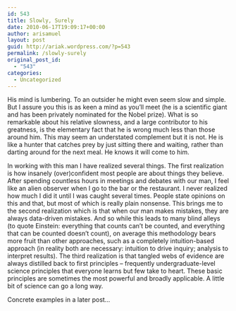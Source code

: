```yaml
---
id: 543
title: Slowly, Surely
date: 2010-06-17T19:09:17+00:00
author: arisamuel
layout: post
guid: http://ariak.wordpress.com/?p=543
permalink: /slowly-surely
original_post_id:
  - "543"
categories:
  - Uncategorized
---
```

His mind is lumbering. To an outsider he might even seem slow and simple. But I assure you this is as keen a mind as you&#8217;ll meet (he is a scientific giant and has been privately nominated for the Nobel prize). What is so remarkable about his relative slowness, and a large contributor to his greatness, is the elementary fact that he is wrong much less than those around him. This may seem an understated complement but it is not. He is like a hunter that catches prey by just sitting there and waiting, rather than darting around for the next meal. He knows it will come to him.

In working with this man I have realized several things. The first realization is how insanely (over)confident most people are about things they believe. After spending countless hours in meetings and debates with our man, I feel like an alien observer when I go to the bar or the restaurant. I never realized how much I did it until I was caught several times. People state opinions on this and that, but most of which is really plain nonsense. This brings me to the second realization which is that when our man makes mistakes, they are always data-driven mistakes. And so while this leads to many blind alleys (to quote Einstein: everything that counts can&#8217;t be counted, and everything that can be counted doesn&#8217;t count), on average this methodology bears more fruit than other approaches, such as a completely intuition-based approach (in reality both are necessary: intuition to drive inquiry; analysis to interpret results). The third realization is that tangled webs of evidence are always distilled back to first principles &#8211; frequently undergraduate-level science principles that everyone learns but few take to heart. These basic principles are sometimes the most powerful and broadly applicable. A little bit of science can go a long way.

Concrete examples in a later post&#8230;
